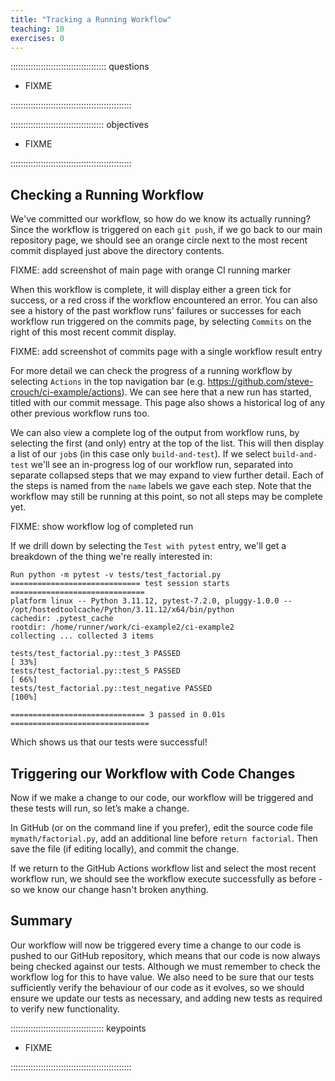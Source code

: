 ```yaml
---
title: "Tracking a Running Workflow"
teaching: 10
exercises: 0
---
```


:::::::::::::::::::::::::::::::::::::: questions 

- FIXME

::::::::::::::::::::::::::::::::::::::::::::::::

::::::::::::::::::::::::::::::::::::: objectives

- FIXME

::::::::::::::::::::::::::::::::::::::::::::::::

## Checking a Running Workflow

We've committed our workflow,
so how do we know its actually running?
Since the workflow is triggered on each `git push`,
if we go back to our main repository page,
we should see an orange circle next to the most recent commit displayed just above the directory contents.

FIXME: add screenshot of main page with orange CI running marker

When this workflow is complete, it will display either a green tick for success,
or a red cross if the workflow encountered an error.
You can also see a history of the past workflow runs' failures or successes for each workflow run triggered on the commits page,
by selecting `Commits` on the right of this most recent commit display.

FIXME: add screenshot of commits page with a single workflow result entry

For more detail we can check the progress of a running workflow by selecting `Actions` in the top navigation bar (e.g. https://github.com/steve-crouch/ci-example/actions).
We can see here that a new run has started,
titled with our commit message.
This page also shows a historical log of any other previous workflow runs too.

We can also view a complete log of the output from workflow runs,
by selecting the first (and only) entry at the top of the list.
This will then display a list of our `job`s (in this case only `build-and-test`).
If we select `build-and-test` we'll see an in-progress log of our workflow run,
separated into separate collapsed steps that we may expand to view further detail.
Each of the steps is named from the `name` labels we gave each step.
Note that the workflow may still be running at this point,
so not all steps may be complete yet.

FIXME: show workflow log of completed run

If we drill down by selecting the `Test with pytest` entry,
we'll get a breakdown of the thing we're really interested in:

```output
Run python -m pytest -v tests/test_factorial.py
============================= test session starts ==============================
platform linux -- Python 3.11.12, pytest-7.2.0, pluggy-1.0.0 -- /opt/hostedtoolcache/Python/3.11.12/x64/bin/python
cachedir: .pytest_cache
rootdir: /home/runner/work/ci-example2/ci-example2
collecting ... collected 3 items

tests/test_factorial.py::test_3 PASSED                                   [ 33%]
tests/test_factorial.py::test_5 PASSED                                   [ 66%]
tests/test_factorial.py::test_negative PASSED                            [100%]

============================== 3 passed in 0.01s ===============================
```

Which shows us that our tests were successful!

## Triggering our Workflow with Code Changes

Now if we make a change to our code, our workflow will be triggered and these tests will run,
so let’s make a change.

In GitHub (or on the command line if you prefer),
edit the source code file `mymath/factorial.py`,
add an additional line before `return factorial`.
Then save the file (if editing locally), and commit the change.

If we return to the GitHub Actions workflow list and select the most recent workflow run,
we should see the workflow execute successfully as before - so we know our change hasn't broken anything.

## Summary

Our workflow will now be triggered every time a change to our code is pushed to our GitHub repository,
which means that our code is now always being checked against our tests.
Although we must remember to check the workflow log for this to have value. 
We also need to be sure that our tests sufficiently verify the behaviour of our code as it evolves,
so we should ensure we update our tests as necessary,
and adding new tests as required to verify new functionality.

::::::::::::::::::::::::::::::::::::: keypoints 

- FIXME

::::::::::::::::::::::::::::::::::::::::::::::::
